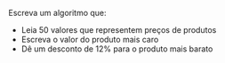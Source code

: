 Escreva um algoritmo que:</br>

- Leia 50 valores que representem preços de produtos
- Escreva o valor do produto mais caro
- Dê um desconto de 12% para o produto mais barato
